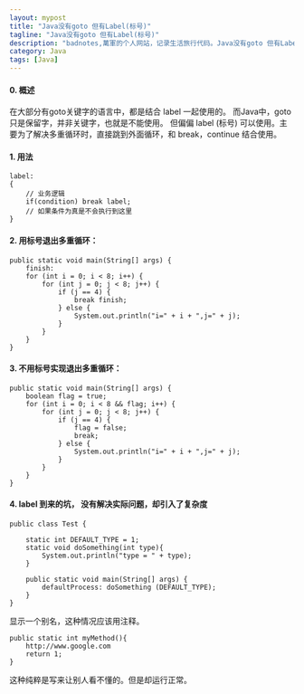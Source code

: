 ```yaml
---
layout: mypost
title: "Java没有goto 但有Label(标号)"
tagline: "Java没有goto 但有Label(标号)"
description: "badnotes,萬軍的个人网站，记录生活旅行代码。Java没有goto 但有Label(标号)"
category: Java
tags: [Java]
---
```





#### 0. 概述

在大部分有goto关键字的语言中，都是结合 label 一起使用的。
而Java中，goto 只是保留字，并非关键字，也就是不能使用。 但偏偏 label (标号) 可以使用。主要为了解决多重循环时，直接跳到外面循环，和 break，continue 结合使用。

#### 1. 用法

	label:
	{
	    // 业务逻辑
	    if(condition) break label;
	    // 如果条件为真是不会执行到这里
	}

#### 2. 用标号退出多重循环：

	public static void main(String[] args) {
	    finish:
	    for (int i = 0; i < 8; i++) {
	        for (int j = 0; j < 8; j++) {
	            if (j == 4) {
	                break finish;
	            } else {
	                System.out.println("i=" + i + ",j=" + j);
	            }
	        }
	    }
	}

#### 3. 不用标号实现退出多重循环：

	public static void main(String[] args) {
	    boolean flag = true;
	    for (int i = 0; i < 8 && flag; i++) {
	        for (int j = 0; j < 8; j++) {
	            if (j == 4) {
	                flag = false;
	                break;
	            } else {
	                System.out.println("i=" + i + ",j=" + j);
	            }
	        }
	    }
	}

#### 4. label 到来的坑， 没有解决实际问题，却引入了复杂度

	public class Test {

	    static int DEFAULT_TYPE = 1;
	    static void doSomething(int type){
	        System.out.println("type = " + type);
	    }    

	    public static void main(String[] args) {
	        defaultProcess: doSomething (DEFAULT_TYPE);
	    }
	}

显示一个别名，这种情况应该用注释。

	public static int myMethod(){
	    http://www.google.com
	    return 1;
	}

这种纯粹是写来让别人看不懂的。但是却运行正常。
